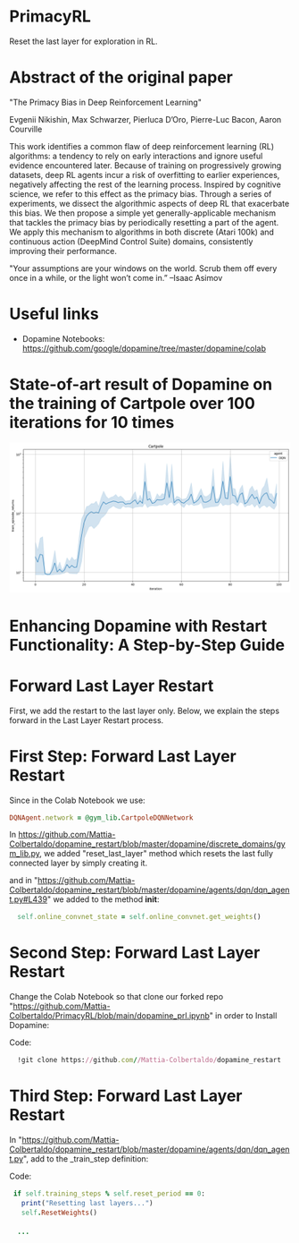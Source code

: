 # PrimacyRL
Reset the last layer for exploration in RL.

# Abstract of the original paper
"The Primacy Bias in Deep Reinforcement Learning"

Evgenii Nikishin, Max Schwarzer, Pierluca D’Oro, Pierre-Luc Bacon, Aaron Courville

This work identifies a common flaw of deep reinforcement learning (RL) algorithms: a tendency
to rely on early interactions and ignore useful evidence encountered later. Because of training on
progressively growing datasets, deep RL agents
incur a risk of overfitting to earlier experiences,
negatively affecting the rest of the learning process. Inspired by cognitive science, we refer to
this effect as the primacy bias. Through a series
of experiments, we dissect the algorithmic aspects
of deep RL that exacerbate this bias. We then propose a simple yet generally-applicable mechanism
that tackles the primacy bias by periodically resetting a part of the agent. We apply this mechanism
to algorithms in both discrete (Atari 100k) and
continuous action (DeepMind Control Suite) domains, consistently improving their performance.

"Your assumptions are your windows on the world. Scrub
them off every once in a while, or the light won’t come in.”
–Isaac Asimov

# Useful links
* Dopamine Notebooks: https://github.com/google/dopamine/tree/master/dopamine/colab

# State-of-art result of Dopamine on the training of Cartpole over 100 iterations for 10 times
![Alt text](https://github.com/Mattia-Colbertaldo/PrimacyRL/blob/main/demo.png)

# Enhancing Dopamine with Restart Functionality: A Step-by-Step Guide
# Forward Last Layer Restart
First, we add the restart to the last layer only. Below, we explain the steps forward in the Last Layer Restart process.
# First Step: Forward Last Layer Restart
Since in the Colab Notebook we use:
```ruby
DQNAgent.network = @gym_lib.CartpoleDQNNetwork
```
In https://github.com/Mattia-Colbertaldo/dopamine_restart/blob/master/dopamine/discrete_domains/gym_lib.py, we added "reset_last_layer" method which resets the last fully connected layer by simply creating it.



and in "https://github.com/Mattia-Colbertaldo/dopamine_restart/blob/master/dopamine/agents/dqn/dqn_agent.py#L439" we added to the method __init__:
```ruby
  self.online_convnet_state = self.online_convnet.get_weights()
```
        
# Second Step: Forward Last Layer Restart    
Change the Colab Notebook so that clone our forked repo "https://github.com/Mattia-Colbertaldo/PrimacyRL/blob/main/dopamine_prl.ipynb" in order to Install Dopamine:

Code:
```ruby
  !git clone https://github.com//Mattia-Colbertaldo/dopamine_restart
```


# Third Step: Forward Last Layer Restart
In "https://github.com/Mattia-Colbertaldo/dopamine_restart/blob/master/dopamine/agents/dqn/dqn_agent.py", add to the _train_step definition:

Code:
```ruby
 if self.training_steps % self.reset_period == 0:
   print("Resetting last layers...")
   self.ResetWeights()

  ...

